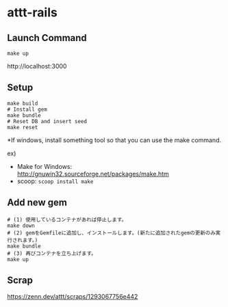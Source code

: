 # attt-rails

## Launch Command

`make up`

http://localhost:3000

## Setup

```shell
make build
# Install gem
make bundle
# Reset DB and insert seed
make reset
```

*If windows, install something tool so that you can use the make command.

ex)

- Make for Windows: http://gnuwin32.sourceforge.net/packages/make.htm
- scoop: `scoop install make`

## Add new gem

```shell
# (1) 使用しているコンテナがあれば停止します。
make down
# (2) gemをGemfileに追加し、インストールします。(新たに追加されたgemの更新のみ実行されます。)
make bundle
# (3) 再びコンテナを立ち上げます。
make up
```

## Scrap

https://zenn.dev/attt/scraps/1293067756e442
